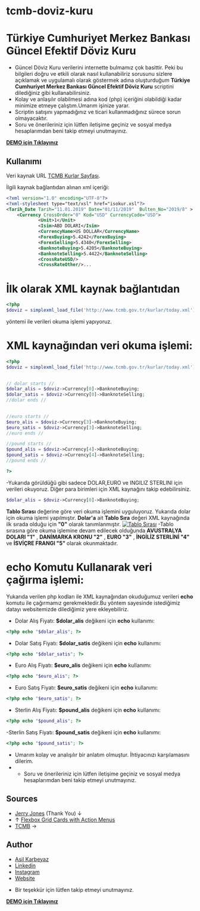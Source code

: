 # tcmb-doviz-kuru #
# Türkiye Cumhuriyet Merkez Bankası Güncel Efektif Döviz Kuru

- Güncel Döviz Kuru verilerini internette bulmamız çok basittir. Peki bu bilgileri doğru ve etkili olarak nasıl kullanabiliriz sorusunu sizlere açıklamak ve uygulamalı olarak göstermek adına oluşturduğum <b>Türkiye Cumhuriyet Merkez Bankası Güncel Efektif Döviz Kuru</b> scriptini dilediğiniz gibi kullanabilirsiniz. 
- Kolay ve anlaşılır olabilmesi adına kod (php) içeriğini olabildiği kadar minimize etmeye çalıştım.Umarım işinize yarar.
- Scriptin satışını yapmadığınız ve ticari kullanmadığınız sürece sorun olmayacaktır.
- Soru ve önerileriniz için lütfen iletişime geçiniz ve sosyal medya hesaplarımdan beni takip etmeyi unutmayınız.

<b>[DEMO için Tıklayınız](http://asilkarbeyaz.com/doviz)</b>

## Kullanımı ##

Veri kaynak URL [TCMB Kurlar Sayfası](http://www.tcmb.gov.tr/kurlar/today.xml).

İlgili kaynak bağlantıdan alınan xml içeriği:

```xml
<?xml version="1.0" encoding="UTF-8"?>
<?xml-stylesheet type="text/xsl" href="isokur.xsl"?>
<Tarih_Date Tarih="11.01.2019" Date="01/11/2019"  Bulten_No="2019/8" >
	<Currency CrossOrder="0" Kod="USD" CurrencyCode="USD">
			<Unit>1</Unit>
			<Isim>ABD DOLARI</Isim>
			<CurrencyName>US DOLLAR</CurrencyName>
			<ForexBuying>5.4242</ForexBuying>
			<ForexSelling>5.4340</ForexSelling>
			<BanknoteBuying>5.4205</BanknoteBuying>
			<BanknoteSelling>5.4422</BanknoteSelling>
			<CrossRateUSD/>
			<CrossRateOther/>...
```
# İlk olarak XML kaynak bağlantıdan 
```php 
<?php 
$doviz = simplexml_load_file('http://www.tcmb.gov.tr/kurlar/today.xml'); ?> 
``` 
yöntemi ile verileri  okuma işlemi yapıyoruz.

# XML kaynağından veri okuma işlemi:
```php 
<?php 
$doviz = simplexml_load_file('http://www.tcmb.gov.tr/kurlar/today.xml');
    

// dolar starts //  
$dolar_alis = $doviz->Currency[0]->BanknoteBuying;
$dolar_satis = $doviz->Currency[0]->BanknoteSelling;
//dolar ends //

 
//euro starts // 
$euro_alis = $doviz->Currency[3]->BanknoteBuying;
$euro_satis = $doviz->Currency[3]->BanknoteSelling;
//euro ends // 

//pound starts //
$pound_alis = $doviz->Currency[4]->BanknoteBuying;
$pound_satis = $doviz->Currency[4]->BanknoteSelling;
//pound ends //

?> 
``` 
-Yukarıda görüldüğü gibi sadece DOLAR,EURO ve INGILIZ STERLINI için verileri okuyoruz. Diğer para birimleri için XML kaynağını takip edebilirsiniz. 
```php
$dolar_alis = $doviz->Currency[0]->BanknoteBuying;
```
<b>Tablo Sırası</b> değerine göre veri okuma işlemini uyguluyoruz. Yukarıda dolar için okuma işlemi yapılmıştır.
<b>Dolar'a</b> ait <b>Tablo Sıra</b> değeri XML kaynağında ilk sırada olduğu için <b>"0"</b> olarak tanımlanmıştır.
[![Tablo Sırası](http://asilkarbeyaz.com/doviz/tablo.png)](http://asilkarbeyaz.com/doviz/tablo.png)
-Tablo sırasına göre okuma işlemine devam edilecek olduğunda <b>AVUSTRALYA DOLARI  "1"</b> , <b>DANİMARKA KRONU "2"</b> , <b>EURO "3"</b> , <b>İNGİLİZ STERLİNİ "4"</b> ve <b>İSVİÇRE FRANGI "5" </b> olarak okunmaktadır.

# echo Komutu Kullanarak veri çağırma işlemi:
Yukarıda verilen php kodları ile XML kaynağından okuduğumuz verileri <b>echo</b> komutu ile çağırmamız gerekmektedir.Bu yöntem sayesinde istediğimiz datayı websitemizde dilediğimiz yere ekleyebiliriz.
- Dolar Alış Fiyatı: <b>$dolar_alis</b> değikeni için <b>echo</b> kullanımı:
```php
<?php echo "$dolar_alis"; ?>
```
- Dolar Satış Fiyatı: <b>$dolar_satis</b> değikeni için <b>echo</b> kullanımı:
```php
<?php echo "$dolar_satis"; ?>
```
- Euro Alış Fiyatı: <b>$euro_alis</b> değikeni için <b>echo</b> kullanımı:
```php
<?php echo "$euro_alis"; ?>
```
- Euro Satış Fiyatı: <b>$euro_satis</b> değikeni için <b>echo</b> kullanımı:
```php
<?php echo "$euro_satis"; ?>
```
- Sterlin Alış Fiyatı: <b>$pound_alis</b> değikeni için <b>echo</b> kullanımı:
```php
<?php echo "$pound_alis"; ?>
```
-Sterlin Satış Fiyatı: <b>$pound_satis</b> değikeni için <b>echo</b> kullanımı:
```php
<?php echo "$pound_satis"; ?>
```
- Umarım kolay ve analışılır bir anlatım olmuştur. İhtiyacınızı karşılamasını dilerim.
- - Soru ve önerileriniz için lütfen iletişime geçiniz ve sosyal medya hesaplarımdan beni takip etmeyi unutmayınız.

## Sources

* [Jerry Jones](https://codepen.io/jeryj/) (Thank You) ↓
* ↑ [Flexbox Grid Cards with Action Menus](https://codepen.io/jeryj/pen/AXVRXJ)
* [TCMB](http://www.tcmb.gov.tr/kurlar/today.xml) →




## Author

* [Asil Karbeyaz](https://github.com/asilkarbeyaz)
* [Linkedin](https://www.linkedin.com/in/asilkarbeyaz)
* [Instagram](https://instagram.com/asilkarbeyaz)
* [Website](http://asilkarbeyaz.com)
- Bir teşekkür için lütfen takip etmeyi unutmayınız.


<b>[DEMO için Tıklayınız](http://asilkarbeyaz.com/doviz)</b>
